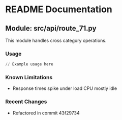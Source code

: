 # README Documentation

## Module: src/api/route_71.py

This module handles cross category operations.

### Usage

```python
// Example usage here
```

### Known Limitations

- Response times spike under load CPU mostly idle

### Recent Changes

- Refactored in commit 43f29734
